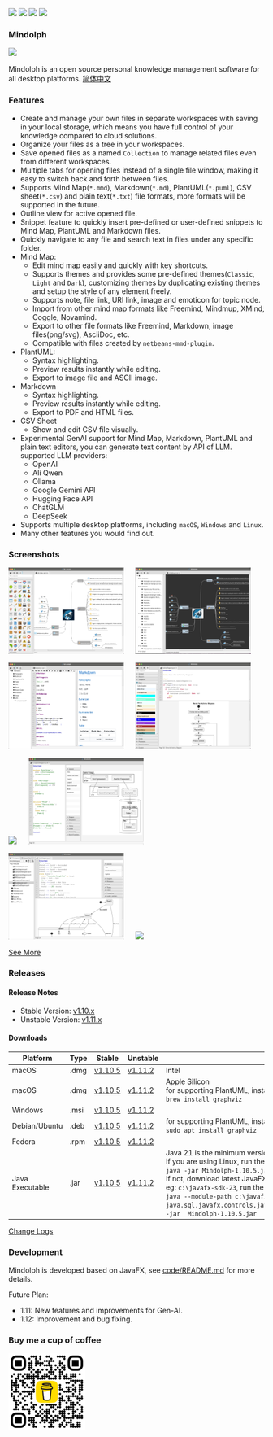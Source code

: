 <p>
	<a title="Releases" target="_blank" href="https://github.com/mindolph/Mindolph/releases"><img src="https://img.shields.io/github/release/mindolph/Mindolph.svg?style=flat-square&color=9CF"></a>
	<a title="Downloads" target="_blank" href="https://github.com/mindolph/Mindolph/releases"><img src="https://img.shields.io/github/downloads/mindolph/Mindolph/total.svg?style=flat-square&color=blueviolet"></a>
	<a title="GitHub Commits" target="_blank" href="https://github.com/mindolph/Mindolph/commits/main/"><img src="https://img.shields.io/github/commit-activity/m/mindolph/Mindolph.svg?style=flat-square"></a>
	<a title="Last Commit" target="_blank" href="https://github.com/mindolph/Mindolph/commits/main/"><img src="https://img.shields.io/github/last-commit/mindolph/Mindolph.svg?style=flat-square&color=FF9900"></a>
</p>

### Mindolph

![](./DemoWorkspace/app_30.png)

Mindolph is an open source personal knowledge management software for all desktop platforms. [简体中文](./docs/README_zh_CN.md)


### Features
* Create and manage your own files in separate workspaces with saving in your local storage, which means you have full control of your knowledge compared to cloud solutions.
* Organize your files as a tree in your workspaces.
* Save opened files  as a named `Collection` to manage related files even from different workspaces.
* Multiple tabs for opening files instead of a single file window, making it easy to switch back and forth between files.
* Supports Mind Map(`*.mmd`), Markdown(`*.md`), PlantUML(`*.puml`), CSV sheet(`*.csv`) and plain text(`*.txt`) file formats, more formats will be supported in the future.
* Outline view for active opened file.
* Snippet feature to quickly insert pre-defined or user-defined snippets to Mind Map, PlantUML and Markdown files.
* Quickly navigate to any file and search text in files under any specific folder.
* Mind Map:
	* Edit mind map easily and quickly with key shortcuts.
	* Supports themes and provides some pre-defined themes(`Classic`, `Light` and `Dark`), customizing themes by duplicating existing themes and setup the style of any element freely.
	* Supports note, file link, URI link, image and emoticon for topic node.
	* Import from other mind map formats like Freemind, Mindmup, XMind, Coggle, Novamind.
	* Export to other file formats like Freemind, Markdown, image files(png/svg), AsciiDoc, etc.
	* Compatible with files created by `netbeans-mmd-plugin`.
* PlantUML:
	* Syntax highlighting.
	* Preview results instantly while editing.
	* Export to image file and ASCII image.
* Markdown
	* Syntax highlighting.
	* Preview results instantly while editing.
	* Export to PDF and HTML files.
* CSV Sheet
	* Show and edit CSV file visually.
* Experimental GenAI support for Mind Map, Markdown, PlantUML and plain text editors, you can generate text content by API of LLM. supported LLM providers:
	* OpenAI  
	* Ali Qwen  
	* Ollama  
	* Google Gemini API  
	* Hugging Face API  
	* ChatGLM  
	* DeepSeek
* Supports multiple desktop platforms, including `macOS`, `Windows` and `Linux`.
* Many other features you would find out.


### Screenshots
<p float="left">
	<img src="docs/screenshots/mindmap_light_snippet.jpg" width="45%"/>
	&nbsp;&nbsp;&nbsp;&nbsp;
	<img src="docs/screenshots/mindmap_dark_outline.jpg" width="45%"/>
</p>
<p float="left">
	<img src="docs/screenshots/markdown1.jpg" width="45%"/>
	&nbsp;&nbsp;&nbsp;&nbsp;
	<img src="docs/screenshots/puml_activity_snippet.jpg" width="45%"/>
</p>
<p float="left">
	<img src="docs/screenshots/puml_sequence.jpg" width="45%"/>
	&nbsp;&nbsp;&nbsp;&nbsp;
	<img src="docs/screenshots/puml_component2.jpg" width="45%"/>
</p>
<p float="left">
	<img src="docs/screenshots/puml_state.jpg" width="45%"/>
	&nbsp;&nbsp;&nbsp;&nbsp;
	<img src="docs/screenshots/find_in_files.jpg" width="45%"/>
</p>

[See More](docs/screenshots.md)


### Releases

#### Release Notes

* Stable Version: [v1.10.x](docs/release-notes/v1.10/v1.10.md)
* Unstable Version: [v1.11.x](docs/release-notes/v1.11/v1.11.md)

#### Downloads

|Platform|Type|Stable|Unstable|Note|
|----|----|----|----|----|
|macOS|.dmg|[v1.10.5](https://github.com/mindolph/Mindolph/releases/download/v1.10.5/Mindolph-1.10.5-x64.dmg) |[v1.11.2](https://github.com/mindolph/Mindolph/releases/download/v1.11.2/Mindolph-1.11.2-x64.dmg) | Intel |
|macOS|.dmg|[v1.10.5](https://github.com/mindolph/Mindolph/releases/download/v1.10.5/Mindolph-1.10.5-aarch64.dmg) |[v1.11.2](https://github.com/mindolph/Mindolph/releases/download/v1.11.2/Mindolph-1.11.2-aarch64.dmg) | Apple Silicon </br>for supporting PlantUML, install graphviz first:</br>`brew install graphviz`|
|Windows|.msi|[v1.10.5](https://github.com/mindolph/Mindolph/releases/download/v1.10.5/Mindolph-1.10.5.msi) |[v1.11.2](https://github.com/mindolph/Mindolph/releases/download/v1.11.2/Mindolph-1.11.2.msi) | |
|Debian/Ubuntu|.deb|[v1.10.5](https://github.com/mindolph/Mindolph/releases/download/v1.10.5/Mindolph-1.10.5.deb)|[v1.11.2](https://github.com/mindolph/Mindolph/releases/download/v1.11.2/Mindolph-1.11.2.deb)|	for supporting PlantUML, install graphviz first:</br>  `sudo apt install graphviz`|
|Fedora|.rpm|[v1.10.5](https://github.com/mindolph/Mindolph/releases/download/v1.10.5/Mindolph-1.10.5.rpm)|[v1.11.2](https://github.com/mindolph/Mindolph/releases/download/v1.11.2/Mindolph-1.11.2.rpm)| |
|Java Executable|.jar|[v1.10.5](https://github.com/mindolph/Mindolph/releases/download/v1.10.5/Mindolph-1.10.5.jar)|[v1.11.2](https://github.com/mindolph/Mindolph/releases/download/v1.11.2/Mindolph-1.11.2.jar)| Java 21 is the minimum version to run this application. 	</br> If you are using Linux, run the jar like this:  </br> `java -jar Mindolph-1.10.5.jar`  </br> If not, download latest JavaFX SDK for your platform and extract to somewhere eg: `c:\javafx-sdk-23`, run the jar file like this:   </br> `java --module-path c:\javafx-sdk-23\lib --add-modules  java.sql,javafx.controls,javafx.fxml,javafx.swing,javafx.web,jdk.crypto.ec -jar  Mindolph-1.10.5.jar` |


[Change Logs](docs/change_logs.md)


### Development

Mindolph is developed based on JavaFX, see [code/README.md](code/README.md) for more details.

Future Plan:  

* 1.11: New features and improvements for Gen-AI.
* 1.12: Improvement and bug fixing.

### Buy me a cup of coffee

<img src="docs/bmc_qr.png" width="30%"/>
